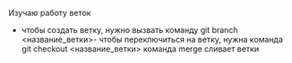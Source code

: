 Изучаю работу веток
- чтобы создать ветку, нужно вызвать команду git branch <название_ветки>- чтобы переключиться на ветку, нужна команда git checkout <название_ветки>
команда merge сливает ветки
